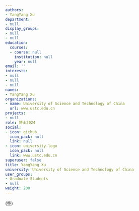 ```yaml
---
authors:
- YangYang Xu
department:
- null
display_groups:
- null
- null
education:
  courses:
  - course: null
    institution: null
    year: null
email: ''
interests:
- null
- null
- null
names:
- YangYang Xu
organizations:
- name: University of Science and Technology of China
  url: www.ustc.edu.cn
projects:
- null
role: 博士2024
social:
- icon: github
  icon_pack: null
  link: null
- icon: university-logo
  icon_pack: null
  link: www.ustc.edu.cn
superuser: false
title: YangYang Xu
university: University of Science and Technology of China
user_groups:
- Graduate Students
- null
weight: 200
---
```


(空)
